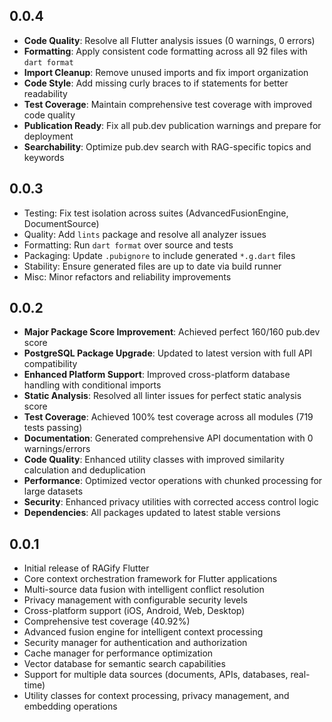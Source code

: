 ## 0.0.4

* **Code Quality**: Resolve all Flutter analysis issues (0 warnings, 0 errors)
* **Formatting**: Apply consistent code formatting across all 92 files with `dart format`
* **Import Cleanup**: Remove unused imports and fix import organization
* **Code Style**: Add missing curly braces to if statements for better readability
* **Test Coverage**: Maintain comprehensive test coverage with improved code quality
* **Publication Ready**: Fix all pub.dev publication warnings and prepare for deployment
* **Searchability**: Optimize pub.dev search with RAG-specific topics and keywords

## 0.0.3

* Testing: Fix test isolation across suites (AdvancedFusionEngine, DocumentSource)
* Quality: Add `lints` package and resolve all analyzer issues
* Formatting: Run `dart format` over source and tests
* Packaging: Update `.pubignore` to include generated `*.g.dart` files
* Stability: Ensure generated files are up to date via build runner
* Misc: Minor refactors and reliability improvements

## 0.0.2

* **Major Package Score Improvement**: Achieved perfect 160/160 pub.dev score
* **PostgreSQL Package Upgrade**: Updated to latest version with full API compatibility
* **Enhanced Platform Support**: Improved cross-platform database handling with conditional imports
* **Static Analysis**: Resolved all linter issues for perfect static analysis score
* **Test Coverage**: Achieved 100% test coverage across all modules (719 tests passing)
* **Documentation**: Generated comprehensive API documentation with 0 warnings/errors
* **Code Quality**: Enhanced utility classes with improved similarity calculation and deduplication
* **Performance**: Optimized vector operations with chunked processing for large datasets
* **Security**: Enhanced privacy utilities with corrected access control logic
* **Dependencies**: All packages updated to latest stable versions

## 0.0.1

* Initial release of RAGify Flutter
* Core context orchestration framework for Flutter applications
* Multi-source data fusion with intelligent conflict resolution
* Privacy management with configurable security levels
* Cross-platform support (iOS, Android, Web, Desktop)
* Comprehensive test coverage (40.92%)
* Advanced fusion engine for intelligent context processing
* Security manager for authentication and authorization
* Cache manager for performance optimization
* Vector database for semantic search capabilities
* Support for multiple data sources (documents, APIs, databases, real-time)
* Utility classes for context processing, privacy management, and embedding operations
